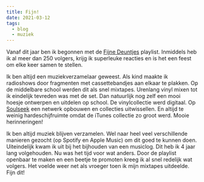 ```yaml
---
title: Fijn!
date: 2021-03-12
tags:
  - blog
  - muziek
---
```

Vanaf dit jaar ben ik begonnen met de [Fijne Deuntjes](https://diederikdijkstra.nl/fijne-deuntjes/) playlist. Inmiddels heb ik al meer dan 250 volgers, krijg ik superleuke reacties en is het een feest om elke keer samen te stellen.

Ik ben altijd een muziekverzamelaar geweest. Als kind maakte ik radioshows door fragmenten met cassettebandjes aan elkaar te plakken. Op de middelbare school werden dit als snel mixtapes. Urenlang vinyl mixen tot ik eindelijk tevreden was met de set. Dan natuurlijk nog zelf een mooi hoesje ontwerpen en uitdelen op school. De vinylcollectie werd digitaal. Op [Soulseek](http://www.slsknet.org/news/) een netwerk opbouwen en collecties uitwissellen. En altijd te weinig hardeschijfruimte omdat de iTunes collectie zo groot werd. Mooie herinneringen!

Ik ben altijd muziek blijven verzamelen. Wel naar heel veel verschillende manieren gezocht (op Spotify en Apple Music) om dit goed te kunnen doen. Uiteindelijk kwam ik uit bij het bijhouden van een musiclog. Dit heb ik 4 jaar lang volgehouden. Nu was het tijd voor wat anders. Door de playlist openbaar te maken en een beetje te promoten kreeg ik al snel redelijk wat volgers. Het voelde weer net als vroeger toen ik mijn mixtapes uitdeelde. Fijn dit!